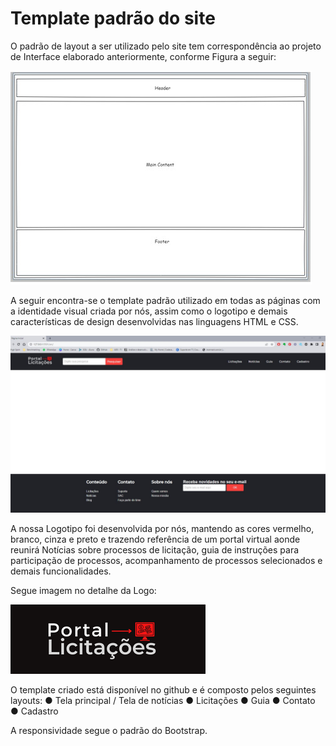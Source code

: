 # Template padrão do site

O padrão de layout a ser utilizado pelo site tem correspondência ao projeto de Interface elaborado anteriormente, conforme Figura a seguir:

![Estrutura de telas](img/estrutura%20telas.jpeg)

A seguir encontra-se o template padrão utilizado em todas as páginas com a identidade visual criada por nós, assim como o logotipo e demais características de design desenvolvidas nas linguagens HTML e CSS.

![Template](img/template%20com%20design.jpg)

A nossa Logotipo foi desenvolvida por nós, mantendo as cores vermelho, branco, cinza e preto e trazendo referência de um portal virtual aonde reunirá Notícias sobre processos de licitação, guia de instruções para participação de processos, acompanhamento de processos selecionados e demais funcionalidades.

Segue imagem no detalhe da Logo:

![logo fundo preto](img/logo%20fundo%20preto.png)

O template criado está disponível no github e é composto pelos seguintes layouts: 
●	Tela principal / Tela de notícias
●	Licitações
●	Guia
●	Contato
●	Cadastro

A responsividade segue o padrão do Bootstrap.
